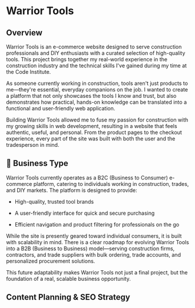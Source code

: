 # Warrior Tools

## Overview
Warrior Tools is an e-commerce website designed to serve construction professionals and DIY enthusiasts with a curated selection of high-quality tools. This project brings together my real-world experience in the construction industry and the technical skills I've gained during my time at the Code Institute.

As someone currently working in construction, tools aren't just products to me—they're essential, everyday companions on the job. I wanted to create a platform that not only showcases the tools I know and trust, but also demonstrates how practical, hands-on knowledge can be translated into a functional and user-friendly web application.

Building Warrior Tools allowed me to fuse my passion for construction with my growing skills in web development, resulting in a website that feels authentic, useful, and personal. From the product pages to the checkout experience, every part of the site was built with both the user and the tradesperson in mind.

## 🏢 Business Type

Warrior Tools currently operates as a B2C (Business to Consumer) e-commerce platform, catering to individuals working in construction, trades, and DIY markets. The platform is designed to provide:

- High-quality, trusted tool brands

- A user-friendly interface for quick and secure purchasing

- Efficient navigation and product filtering for professionals on the go

While the site is presently geared toward individual consumers, it is built with scalability in mind. There is a clear roadmap for evolving Warrior Tools into a B2B (Business to Business) model—serving construction firms, contractors, and trade suppliers with bulk ordering, trade accounts, and personalized procurement solutions.

This future adaptability makes Warrior Tools not just a final project, but the foundation of a real, scalable business opportunity.

## Content Planning & SEO Strategy
